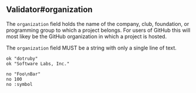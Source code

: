 ## Validator#organization

The `organization` field holds the name of the company, club, foundation,
or programming group to which a project belongs. For users of GitHub this
will most likey be the GitHub organization in which a project is hosted.

The `organization` field MUST be a string with only a single line of text.

    ok "dotruby"
    ok "Software Labs, Inc."

    no "Foo\nBar"
    no 100
    no :symbol


